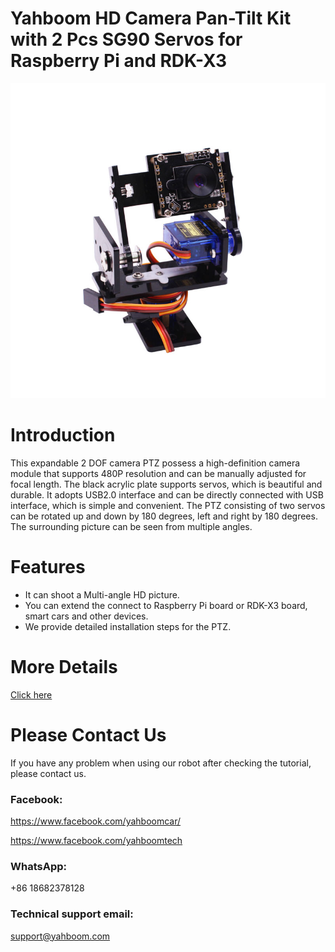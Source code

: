 # Yahboom HD Camera Pan-Tilt Kit with 2 Pcs SG90 Servos for Raspberry Pi and RDK-X3
![](https://github.com/YahboomTechnology/Raspberry-Pi-2DF-Camera/blob/master/2DOF-Camera.jpg)
# Introduction
This expandable 2 DOF camera PTZ possess a high-definition camera module that supports 480P resolution and can be manually adjusted for focal length. The black acrylic plate supports servos, which is beautiful and durable. It adopts USB2.0 interface and can be directly connected with USB interface, which is simple and convenient. The PTZ consisting of two servos can be rotated up and down by 180 degrees, left and right by 180 degrees. The surrounding picture can be seen from multiple angles.
# Features
* It can shoot a Multi-angle HD picture.
* You can extend the connect to Raspberry Pi board or RDK-X3 board, smart cars and other devices.
* We provide detailed installation steps for the PTZ.


# More Details
[Click here](https://category.yahboom.net/products/camerakit)

# Please Contact Us
If you have any problem when using our robot after checking the tutorial, please contact us.

### Facebook: 
https://www.facebook.com/yahboomcar/ 
  
https://www.facebook.com/yahboomtech
### WhatsApp:
+86 18682378128

### Technical support email: 
support@yahboom.com

